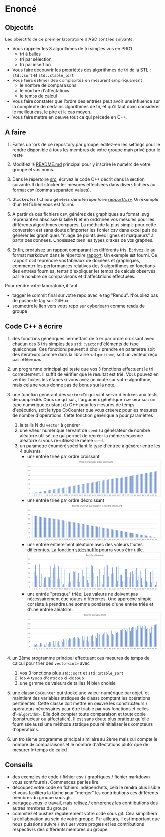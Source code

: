 # Enoncé 

## Objectifs

Les objectifs de ce premier laboratoire d'ASD sont les suivants : 

* Vous rappeler les 3 algorithmes de tri simples vus en PRG1 
    * tri à bulles
    * tri par sélection
    * tri par insertion
* Vous faire découvrir les propriétés des algorithmes de tri de la STL : `std::sort` 
  et `std::stable_sort`
* Vous faire estimer des complexités en mesurant empiriquement
    * le nombre de comparaisons
    * le nombre d'affectations
    * le temps de calcul
* Vous faire constater que l'ordre des entrées peut avoir une influence 
sur la complexité de certains algorithmes de tri, et qu'il faut donc
  considérer le meilleur cas, le pire et le cas moyen. 
* Vous faire mettre en oeuvre tout ce qui précède en C++.
  
## A faire 
1. Faites un fork de ce repository par groupe, éditez-en les settings pour 
le rendre disponible à tous les membres de votre groupe mais privé pour le 
  reste

1. Modifiez le [README.md](../README.md) principal pour y inscrire le 
  numéro de votre groupe et vos noms. 

1. Dans le répertoire [src](../src), écrivez le code C++ décrit dans la section 
   suivante. Il doit stocker les mesures effectuées dans divers fichiers au format csv (comma separated values). 

1. Stockez les fichiers générés dans le répertoire 
  [rapport/csv](../rapport/csv). Un exemple d'un tel fichier vous est fourni. 
1. A partir de ces fichiers csv, générez des graphiques au format .svg reprenant 
en abscisse la taille N et en ordonnée vos mesures pour les différents algorithmes 
  comparés. La méthode la plus simple pour cette conversion est sans doute d'importer
  les fichier csv dans excel puis de générer les graphiques "nuage de points 
  avec lignes et marqueurs" à partir des données. Choisissez bien les types 
  d'axes de vos graphes. 
1. Enfin, produisez un rapport comparant les différents tris. Ecrivez-le au format
markdown dans le répertoire [rapport](../rapport). Un exemple est fourni. Ce rapport
  doit reprendre vos tableaux de données et graphiques, commenter les performances
  relatives des 5 algorithmes en fonctions des entrées fournies, tenter d'expliquer
  les temps de calculs observés par le nombre de comparaisons et 
  d'affectations effectuées. 
  
Pour rendre votre laboratoire, il faut 
* tagger le commit final sur votre repo avec le tag "Rendu". N'oubliez pas de pusher le tag sur GitHub
* soumettre le lien vers votre repo sur cyberlearn comme rendu de groupe 
  
## Code C++ à écrire

1. des fonctions génériques permettant de trier par ordre croissant avec chacun des 3 tris simples
    des `std::vector` d'éléments de type quelconque. Ces fonctions peuvent à 
    choix prendre en paramètre soit des itérateurs comme dans la librairie 
    `<algorithm>`, soit un vecteur reçu par référence.
1. un programme principal qui teste que vos 3 fonctions effectuent le tri correctement. Il suffit de vérifier 
      que le résultat est trié. Vous pouvez en vérifier toutes les étapes si vous avez un doute 
      sur votre algorithme, mais cela ne vous donne pas de bonus sur la note. 
1. une fonction générant des `vector<T>` qui vont servir d'entrées aux tests de complexité. Dans ce qui suit, 
      l'argument générique `T`ce sera soit un type numérique existant du C++ pour
      les mesures de temps d'exécution, soit le type OpCounter que vous créerez pour les mesures de
      nombre d'opérations. Cette fonction générique a pour paramètres
    1. la taille N du `vector` à générer 
    1. une valeur numérique servant de `seed` au générateur de nombre aléatoire utilisé, ce qui permet
       de recréer la même séquence aléatoire si vous ré-utilisez le même `seed`.
    1. un paramètre énuméré spécifiant le type d'entrée à générer entre les 4 suivants 
        * une entrée triée par ordre croissant
![](entree1.svg)
        * une entrée triée par ordre décroissant
![](entree2.svg)
        * une entrée entièrement aléatoire avec des valeurs toutes différentes.
La fonction [std::shuffle](http://www.cplusplus.com/reference/algorithm/shuffle/)
pourra vous être utile.
![](entree3.svg)
        * une entrée "presque" triée. Les valeurs ne doivent pas nécessairement être toutes différentes.
Une approche simple consiste à prendre une somme pondérée d'une entrée triée et d'une entrée aléatoire.
![](entree4.svg)

1. un 2ème programme principal effectuant des mesures de temps de calcul pour trier des `vector<int>` avec
    1. vos 3 fonctions plus `std::sort` et `std::stable_sort`
    1. les 4 types d'entrées ci-dessus
    1. une gamme de valeurs de tailles N bien choisie
1. une classe `OpCounter` qui stocke une valeur numérique par objet, et maintient
des variables statiques de classe comptant les opérations pertinentes. Cette
classe doit mettre en oeuvre les constructeurs / opérateurs nécessaires
pour être triable par vos fonctions et celles d'`<algorithm>`. Elle doit
compter toute comparaison et toute copie (constructeur ou affectation). Il
est sans doute plus pratique qu'elle fournisse aussi une méthode statique
pour réinitialiser les compteurs d'opérations.
1. un troisième programme principal similaire au 2ème mais qui compte le
nombre de comparaisons et le nombre d'affectations plutôt que de mesurer
le temps de calcul
   
## Conseils

* des exemples de code / fichier csv / graphiques / fichier markdown vous sont 
fournis. Commencez par les lire. 
* découpez votre code en fichiers indépendants, cela le rendra plus lisible et 
  vous facilitera la tâche pour "merger" les contributions des différents membres 
  du groupe sous git. 
* partagez-vous le travail, mais relisez / comprenez les contributions des autres
  membres du groupe.   
* commitez et pushez régulièrement votre code sous git. Cela simplifiera la 
  collaboration au sein de votre groupe. Par ailleurs, il est important que 
nous puissions suivre / évaluer votre progrès et les contributions respectives 
  des différents membres du groupe. 
